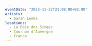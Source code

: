 ```yaml
---
eventDate: "2025-11-22T21:08:00+02:00"
artists:
  - Sarah Lenka
locations:
  - La Baie des Singes
  - Cournon d'Auvergne
  - France
---
```

